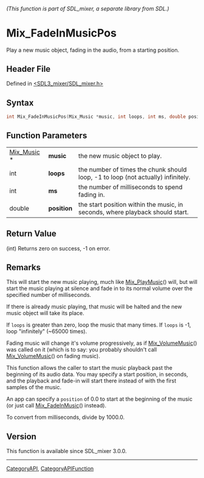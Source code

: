 ###### (This function is part of SDL_mixer, a separate library from SDL.)
# Mix_FadeInMusicPos

Play a new music object, fading in the audio, from a starting position.

## Header File

Defined in [<SDL3_mixer/SDL_mixer.h>](https://github.com/libsdl-org/SDL_mixer/blob/main/include/SDL3_mixer/SDL_mixer.h)

## Syntax

```c
int Mix_FadeInMusicPos(Mix_Music *music, int loops, int ms, double position);
```

## Function Parameters

|                          |              |                                                                                  |
| ------------------------ | ------------ | -------------------------------------------------------------------------------- |
| [Mix_Music](Mix_Music) * | **music**    | the new music object to play.                                                    |
| int                      | **loops**    | the number of times the chunk should loop, -1 to loop (not actually) infinitely. |
| int                      | **ms**       | the number of milliseconds to spend fading in.                                   |
| double                   | **position** | the start position within the music, in seconds, where playback should start.    |

## Return Value

(int) Returns zero on success, -1 on error.

## Remarks

This will start the new music playing, much like
[Mix_PlayMusic](Mix_PlayMusic)() will, but will start the music playing at
silence and fade in to its normal volume over the specified number of
milliseconds.

If there is already music playing, that music will be halted and the new
music object will take its place.

If `loops` is greater than zero, loop the music that many times. If `loops`
is -1, loop "infinitely" (~65000 times).

Fading music will change it's volume progressively, as if
[Mix_VolumeMusic](Mix_VolumeMusic)() was called on it (which is to say: you
probably shouldn't call [Mix_VolumeMusic](Mix_VolumeMusic)() on fading
music).

This function allows the caller to start the music playback past the
beginning of its audio data. You may specify a start position, in seconds,
and the playback and fade-in will start there instead of with the first
samples of the music.

An app can specify a `position` of 0.0 to start at the beginning of the
music (or just call [Mix_FadeInMusic](Mix_FadeInMusic)() instead).

To convert from milliseconds, divide by 1000.0.

## Version

This function is available since SDL_mixer 3.0.0.

----
[CategoryAPI](CategoryAPI), [CategoryAPIFunction](CategoryAPIFunction)

